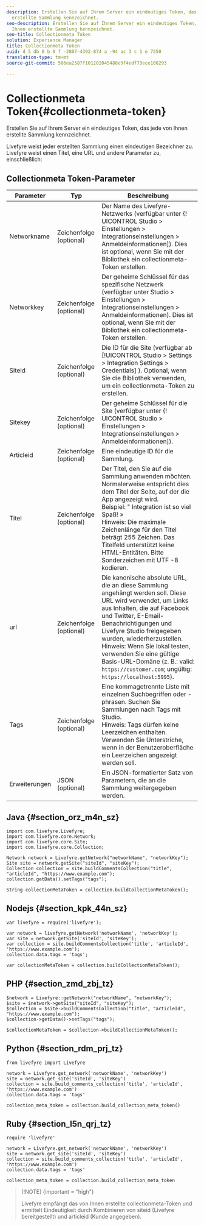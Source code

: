 ```yaml
---
description: Erstellen Sie auf Ihrem Server ein eindeutiges Token, das jede von Ihnen
  erstellte Sammlung kennzeichnet.
seo-description: Erstellen Sie auf Ihrem Server ein eindeutiges Token, das jede von
  Ihnen erstellte Sammlung kennzeichnet.
seo-title: Collectionmeta Token
solution: Experience Manager
title: Collectionmeta Token
uuid: d 5 db 0 b 0 f -2807-4392-874 a -94 ac 3 c 1 e 7550
translation-type: tm+mt
source-git-commit: 566ea2587f101202045488e9f4edf73ece100293

---
```



# Collectionmeta Token{#collectionmeta-token}

Erstellen Sie auf Ihrem Server ein eindeutiges Token, das jede von Ihnen erstellte Sammlung kennzeichnet.

Livefyre weist jeder erstellten Sammlung einen eindeutigen Bezeichner zu. Livefyre weist einen Titel, eine URL und andere Parameter zu, einschließlich:

## Collectionmeta Token-Parameter

| Parameter | Typ | Beschreibung |
|--- |--- |--- |
| Networkname | Zeichenfolge (optional) | Der Name des Livefyre-Netzwerks (verfügbar unter {! UICONTROL Studio > Einstellungen > Integrationseinstellungen > Anmeldeinformationen]). Dies ist optional, wenn Sie mit der Bibliothek ein collectionmeta-Token erstellen. |
| Networkkey | Zeichenfolge (optional) | Der geheime Schlüssel für das spezifische Netzwerk (verfügbar unter Studio > Einstellungen > Integrationseinstellungen > Anmeldeinformationen). Dies ist optional, wenn Sie mit der Bibliothek ein collectionmeta-Token erstellen. |
| Siteid | Zeichenfolge (optional) | Die ID für die Site (verfügbar ab [!UICONTROL Studio > Settings > Integration Settings > Credentials] ). Optional, wenn Sie die Bibliothek verwenden, um ein collectionmeta-Token zu erstellen. |
| Sitekey | Zeichenfolge (optional) | Der geheime Schlüssel für die Site (verfügbar unter {! UICONTROL Studio > Einstellungen > Integrationseinstellungen > Anmeldeinformationen]). |
| Articleid | Zeichenfolge (optional) | Eine eindeutige ID für die Sammlung. |
| Titel | Zeichenfolge (optional) | Der Titel, den Sie auf die Sammlung anwenden möchten. Normalerweise entspricht dies dem Titel der Seite, auf der die App angezeigt wird. <br>Beispiel: " Integration ist so viel Spaß! » <br>Hinweis: Die maximale Zeichenlänge für den Titel beträgt 255 Zeichen. Das Titelfeld unterstützt keine HTML-Entitäten. Bitte Sonderzeichen mit UTF -8 kodieren. |
| url | Zeichenfolge (optional) | Die kanonische absolute URL, die an diese Sammlung angehängt werden soll. Diese URL wird verwendet, um Links aus Inhalten, die auf Facebook und Twitter, E-Email-Benachrichtigungen und Livefyre Studio freigegeben wurden, wiederherzustellen. <br>Hinweis: Wenn Sie lokal testen, verwenden Sie eine gültige Basis-URL-Domäne (z. B.: valid: `https://customer.com`; ungültig: `https://localhost:5995`). |
| Tags | Zeichenfolge (optional) | Eine kommagetrennte Liste mit einzelnen Suchbegriffen oder -phrasen. Suchen Sie Sammlungen nach Tags mit Studio. </br>Hinweis: Tags dürfen keine Leerzeichen enthalten. Verwenden Sie Unterstriche, wenn in der Benutzeroberfläche ein Leerzeichen angezeigt werden soll. |
| Erweiterungen | JSON (optional) | Ein JSON-formatierter Satz von Parametern, die an die Sammlung weitergegeben werden. |

## Java {#section_orz_m4n_sz}

```
import com.livefyre.Livefyre; 
import com.livefyre.core.Network; 
import com.livefyre.core.Site; 
import com.livefyre.core.Collection; 
  
Network network = Livefyre.getNetwork("networkName", "networkKey"); 
Site site = network.getSite("siteId", "siteKey"); 
Collection collection = site.buildCommentsCollection("title", "articleId", "https://www.example.com"); 
collection.getData().setTags("tags"); 
  
String collectionMetaToken = collection.buildCollectionMetaToken();
```

## Nodejs {#section_kpk_44n_sz}

```
var livefyre = require('livefyre'); 
  
var network = livefyre.getNetwork('networkName', 'networkKey'); 
var site = network.getSite('siteId', 'siteKey'); 
var collection = site.buildCommentsCollection('title', 'articleId', 'https://www.example.com'); 
collection.data.tags = 'tags'; 
  
var collectionMetaToken = collection.buildCollectionMetaToken(); 
```

## PHP {#section_zmd_zbj_tz}

```
$network = Livefyre::getNetwork("networkName", "networkKey"); 
$site = $network->getSite("siteId", "siteKey"); 
$collection = $site->buildCommentsCollection("title", "articleId", "https://www.example.com"); 
$collection->getData()->setTags("tags"); 
  
$collectionMetaToken = $collection->buildCollectionMetaToken();
```

## Python {#section_rdm_prj_tz}

```
from livefyre import Livefyre 
  
network = Livefyre.get_network('networkName', 'networkKey') 
site = network.get_site('siteId', 'siteKey') 
collection = site.build_comments_collection('title', 'articleId', 'https://www.example.com') 
collection.data.tags = 'tags' 
  
collection_meta_token = collection.build_collection_meta_token()
```

## Ruby {#section_l5n_qrj_tz}

```
require 'livefyre' 
  
network = Livefyre.get_network('networkName', 'networkKey') 
site = network.get_site('siteId', 'siteKey') 
collection = site.build_comments_collection('title', 'articleId', 'https://www.example.com') 
collection.data.tags = 'tags' 
  
collection_meta_token = collection.build_collection_meta_token 
```

>[!NOTE] {important = "high"}
>
>Livefyre empfängt das von Ihnen erstellte collectionmeta-Token und ermittelt Eindeutigkeit durch Kombinieren von siteid (Livefyre bereitgestellt) und articleid (Kunde angegeben).

